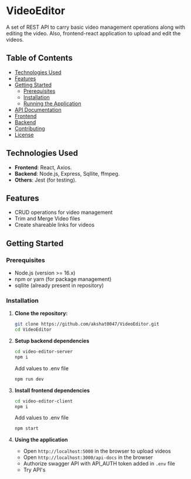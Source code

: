 # VideoEditor
A set of REST API to carry basic video management operations along with editing the video. Also, frontend-react application to upload and edit the videos.

## Table of Contents

- [Technologies Used](#technologies-used)
- [Features](#features)
- [Getting Started](#getting-started)
  - [Prerequisites](#prerequisites)
  - [Installation](#installation)
  - [Running the Application](#running-the-application)
- [API Documentation](#api-documentation)
- [Frontend](#frontend)
- [Backend](#backend)
- [Contributing](#contributing)
- [License](#license)

## Technologies Used

- **Frontend**: React, Axios.
- **Backend**: Node.js, Express, Sqllite, ffmpeg.
- **Others**: Jest (for testing).

## Features

- CRUD operations for video management
- Trim and Merge Video files
- Create shareable links for videos

## Getting Started

### Prerequisites

- Node.js (version >= 16.x)
- npm or yarn (for package management)
- sqllite (already present in repository)

### Installation

1. **Clone the repository:**

   ```bash
   git clone https://github.com/akshat0047/VideoEditor.git
   cd VideoEditor
   ```

2. **Setup backend dependencies**
   ```bash
   cd video-editor-server
   npm i
   ```

   Add values to .env file

   ```bash
   npm run dev
   ```

3. **Install frontend dependencies**
    ```bash
   cd video-editor-client
   npm i
   ```

   Add values to .env file

   ```bash
   npm start
   ```

4. **Using the application**
    - Open `http://localhost:5000` in the browser to upload videos
    - Open `http://localhost:3000/api-docs` in the browser
    - Authorize swagger API with API_AUTH token added in `.env` file
    - Try API's
